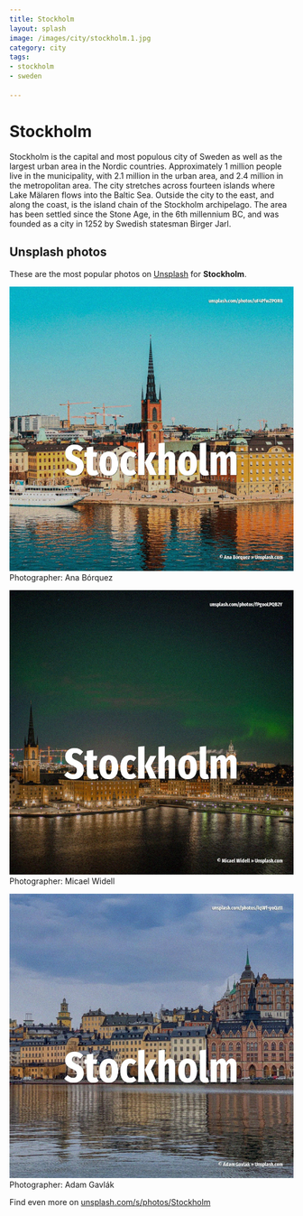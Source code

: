 ```yaml
---
title: Stockholm
layout: splash
image: /images/city/stockholm.1.jpg
category: city
tags:
- stockholm
- sweden

---
```

# Stockholm

Stockholm  is the capital and most populous city of Sweden as well as the largest urban area in the  Nordic countries. Approximately 1 million people live in the municipality, with 2.1 million in the urban area, and  2.4 million in the metropolitan area. The city stretches across fourteen islands where Lake Mälaren flows into the Baltic Sea. Outside the city to the east, and along the coast, is the island chain of the Stockholm archipelago. The area has been settled since the Stone Age, in the 6th millennium BC, and was founded as a city  in 1252 by Swedish statesman Birger Jarl. 

 
## Unsplash photos
These are the most popular photos on [Unsplash](https://unsplash.com) for **Stockholm**.
 
![Stockholm](/images/city/stockholm.1.jpg)
Photographer:  Ana Bórquez
 
![Stockholm](/images/city/stockholm.2.jpg)
Photographer:  Micael Widell
 
![Stockholm](/images/city/stockholm.3.jpg)
Photographer:  Adam Gavlák
 
Find even more on [unsplash.com/s/photos/Stockholm](https://unsplash.com/s/photos/Stockholm)
 
